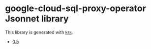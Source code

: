 # google-cloud-sql-proxy-operator Jsonnet library

This library is generated with [`k8s`](https://github.com/jsonnet-libs/k8s).

- [0.5](0.5/README.md)
